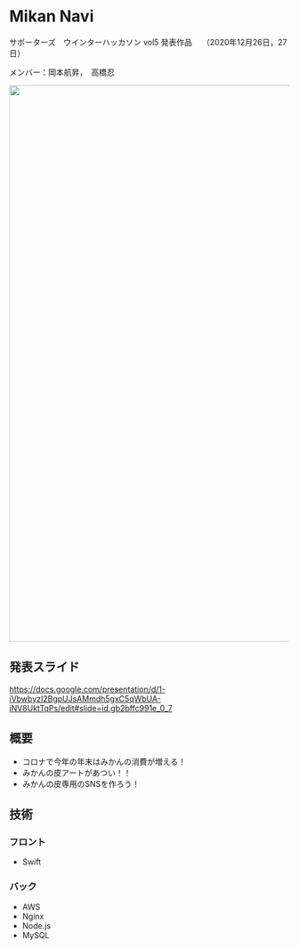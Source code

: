 # Mikan Navi

サポーターズ　ウインターハッカソン vol5 発表作品　
（2020年12月26日，27日）

メンバー：岡本航昇，　高橋忍

<img src="https://user-images.githubusercontent.com/44032125/103188694-d3655200-490c-11eb-9a15-5a27728aeac8.png" width="1000">


## 発表スライド
https://docs.google.com/presentation/d/1-iVbwbyzI2BgpUJsAMmdh5gxC5qWbUA-iNV8UktTqPs/edit#slide=id.gb2bffc991e_0_7

## 概要
- コロナで今年の年末はみかんの消費が増える！
- みかんの皮アートがあつい！！
- みかんの皮専用のSNSを作ろう！

## 技術
### フロント
- Swift
### バック
- AWS
- Nginx
- Node.js
- MySQL



